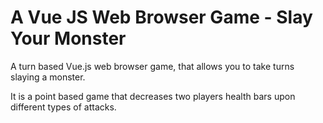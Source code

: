# A Vue JS Web Browser Game - Slay Your Monster

A turn based Vue.js web browser game, that allows you to take turns slaying a monster. 

It is a point based game that decreases two players health bars upon different types of attacks.

